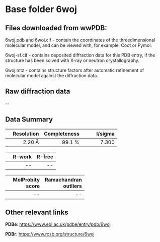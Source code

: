 # Base folder 6woj

## Files downloaded from wwPDB:

6woj.pdb and 6woj.cif - contain the coordinates of the threedimensional molecular model, and can be viewed with, for example, Coot or Pymol.

6woj-sf.cif - contains deposited diffraction data for this PDB entry, if the structure has been solved with X-ray or neutron crystallography.

6woj.mtz - contains structure factors after automatic refinement of molecular model against the diffraction data.

## Raw diffraction data

--<br> 

## Data Summary
|   | Resolution | Completeness| I/sigma |
|---|-------------:|----------------:|--------------:|
|   |2.20 Å|99.1  %|<img width=50/>7.300|

|   | **R-work**| **R-free**   
|---|-------------:|----------------:|           
||--|--|

|   |**MolProbity<br>score**| **Ramachandran<br>outliers** 
|---|-------------:|----------------:|
||--|--|

 

 

## Other relevant links 
**PDBe**:  https://www.ebi.ac.uk/pdbe/entry/pdb/6woj
 
**PDBr**: https://www.rcsb.org/structure/6woj 

